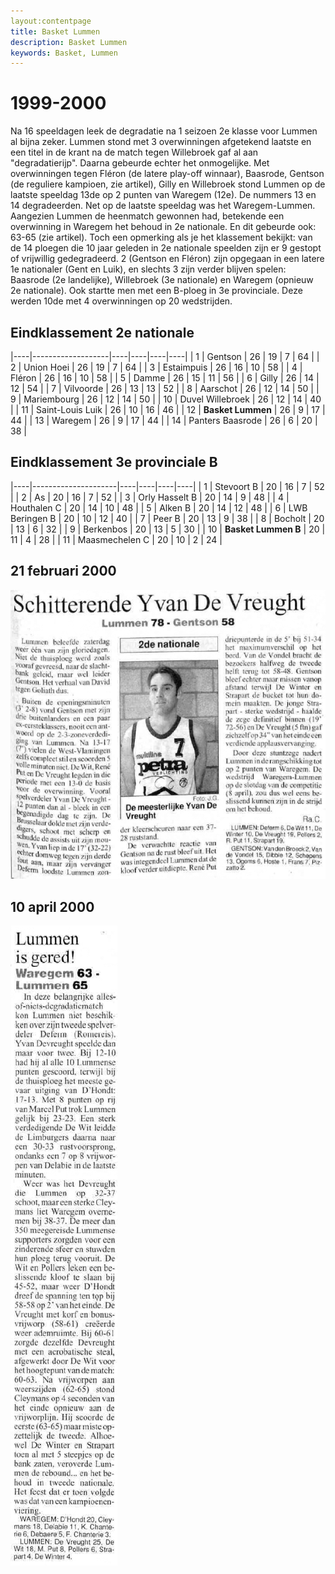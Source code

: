 ```yaml
---
layout:contentpage
title: Basket Lummen
description: Basket Lummen
keywords: Basket, Lummen
---
```


# 1999-2000

Na 16 speeldagen leek de degradatie na 1 seizoen 2e klasse voor Lummen al bijna zeker. Lummen stond met 3 overwinningen afgetekend laatste en een titel in de krant na de match tegen Willebroek gaf al aan "degradatierijp". Daarna gebeurde echter het onmogelijke. Met overwinningen tegen Fléron (de latere play-off winnaar), Baasrode, Gentson (de reguliere kampioen, zie artikel), Gilly en Willebroek stond Lummen op de laatste speeldag 13de op 2 punten van Waregem (12e). De nummers 13 en 14 degradeerden. Net op de laatste speeldag was het Waregem-Lummen. Aangezien Lummen de heenmatch gewonnen had, betekende een overwinning in Waregem het behoud in 2e nationale. En dit gebeurde ook: 63-65 (zie artikel).
Toch een opmerking als je het klassement bekijkt: van de 14 ploegen die 10 jaar geleden in 2e nationale speelden zijn er 9 gestopt of vrijwillig gedegradeerd. 2 (Gentson en Fléron) zijn opgegaan in een latere 1e nationaler (Gent en Luik), en slechts 3 zijn verder blijven spelen: Baasrode (2e landelijke), Willebroek (3e nationale) en Waregem (opnieuw 2e nationale).
Ook startte men met een B-ploeg in 3e provinciale. Deze werden 10de met 4 overwinningen op 20 wedstrijden.

## Eindklassement 2e nationale

|----|-------------------|----|----|----|----|
| 1  | Gentson           | 26 | 19 | 7  | 64 |
| 2  | Union Hoei        | 26 | 19 | 7  | 64 |
| 3  | Estaimpuis        | 26 | 16 | 10 | 58 |
| 4  | Fléron            | 26 | 16 | 10 | 58 |
| 5  | Damme             | 26 | 15 | 11 | 56 |
| 6  | Gilly             | 26 | 14 | 12 | 54 |
| 7  | Vilvoorde         | 26 | 13 | 13 | 52 |
| 8  | Aarschot          | 26 | 12 | 14 | 50 |
| 9  | Mariembourg       | 26 | 12 | 14 | 50 |
| 10 | Duvel Willebroek  | 26 | 12 | 14 | 40 |
| 11 | Saint-Louis Luik  | 26 | 10 | 16 | 46 |
| 12 | **Basket Lummen** | 26 | 9  | 17 | 44 |
| 13 | Waregem           | 26 | 9  | 17 | 44 |
| 14 | Panters Baasrode  | 26 | 6  | 20 | 38 |

## Eindklassement 3e provinciale B

|----|---------------------|----|----|----|----|
| 1  | Stevoort B          | 20 | 16 | 7  | 52 |
| 2  | As                  | 20 | 16 | 7  | 52 |
| 3  | Orly Hasselt B      | 20 | 14 | 9  | 48 |
| 4  | Houthalen C         | 20 | 14 | 10 | 48 |
| 5  | Alken B             | 20 | 14 | 12 | 48 |
| 6  | LWB Beringen B      | 20 | 10 | 12 | 40 |
| 7  | 	Peer B             | 20 | 13 | 9  | 38 |
| 8  | Bocholt             | 20 | 13 | 6  | 32 |
| 9  | Berkenbos           | 20 | 13 | 5  | 30 |
| 10 | **Basket Lummen B** | 20 | 11 | 4  | 28 |
| 11 | Maasmechelen C      | 20 | 10 | 2  | 24 |

## 21 februari 2000

![20000221](/club/geschiedenis/1999-2000/20000221.gif)

## 10 april 2000

![20000410](/club/geschiedenis/1999-2000/20000410.gif)
